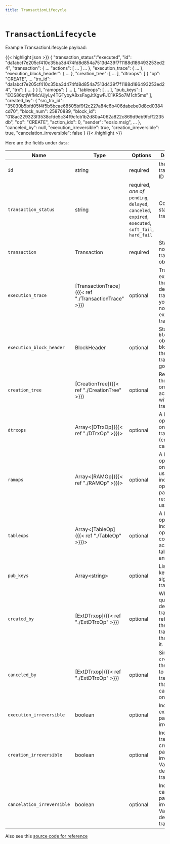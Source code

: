 ```yaml
---
title: TransactionLifecycle
---
```


# `TransactionLifecycle`

Example TransactionLifecycle payload:

{{< highlight json >}}
{
  "transaction_status":"executed",
  "id": "da1abcf7e205cf410c35ba3d474fd8d854a7513d439f7f1188d186493253ed24",
  "transaction": { ... "actions": [ ... ] ... },
  "execution_trace": { ... },
  "execution_block_header": { ... },
  "creation_tree": [
    ...
  ],
  "dtrxops": [
    {
      "op": "CREATE",
      ...
      "trx_id": "da1abcf7e205cf410c35ba3d474fd8d854a7513d439f7f1188d186493253ed24",
      "trx": { ... }
    }
  ],
  "ramops": [ ... ],
  "tableops": [ ... ],
  "pub_keys": [
    "EOS86qtjWfMcVJjyLy4TGTybyA8xsFagJtXgwFJC1KR5o7M1ch5ms"
  ],
  "created_by": {
    "src_trx_id": "35030b5bfd05f4f5b5bcae68505bf9f2c227a84c6b406dabebe0d8cd0384cd70",
    "block_num": 25870889,
    "block_id": "018ac229323f3538cfde5c34f9cfcb1b2d80a4062a822c869d9eb9fcff2235db",
    "op": "CREATE",
    "action_idx": 0,
    "sender": "eosio.msig",
    ...
  },
  "canceled_by": null,
  "execution_irreversible": true,
  "creation_irreversible": true,
  "cancelation_irreversible": false
}
{{< /highlight >}}

Here are the fields under `data`:

Name | Type | Options | Description
-----|------|---------|------------
`id` | string | required | the transaction ID
`transaction_status` | string | required, _one of_ `pending`, `delayed`, `canceled`, `expired`, `executed`, `soft_fail`, `hard_fail` | Computed status for the transaction
`transaction` | Transaction | required | Standard nodeos transaction object
`execution_trace` | [TransactionTrace]({{< ref "./TransactionTrace" >}}) | optional | Traces of execution. In the case of a deferred transaction, you might not see execution traces
`execution_block_header` | BlockHeader | optional | Standard `block_header` object for the block where the transaction got executed
`creation_tree` | [CreationTree]({{< ref "./CreationTree" >}}) | optional | Represents the creation order of actions within this transaction.
`dtrxops` | Array&lt;[DTrxOp]({{< ref "./DTrxOp" >}})&gt; | optional | A list of operations on deferred transactions (create, cancel...).
`ramops` | Array&lt;[RAMOp]({{< ref "./RAMOp" >}})&gt; | optional | A list of operations on RAM usage, including operation, payer, delta, resulting usage.
`tableops` | Array&lt;[TableOp]({{< ref "./TableOp" >}})&gt; | optional | A list of table operations, including operation, contract account, table, scope and payer.
`pub_keys` | Array&lt;string&gt; | optional | List of public keys used to sign the transaction.
`created_by` | [ExtDTrxop]({{< ref "./ExtDTrxOp" >}}) | optional | When querying a deferred transaction, reference to the transaction that created it.
`canceled_by` | [ExtDTrxop]({{< ref "./ExtDTrxOp" >}}) | optional | Similar to `created_by`, the reference to another transaction that has canceled this one.
`execution_irreversible` | boolean | optional | Indicates execution passed irreversibility.
`creation_irreversible` | boolean | optional | Indicates transaction creation passed irreversibility. Valid only for deferred transactions
`cancelation_irreversible` | boolean | optional | Indicates cancelation passed irreversibility. Valid only for deferred transactions.

Also see this [source code for reference](https://github.com/dfuse-io/eosws-go/blob/master/mdl/v1/transaction.go#L68)
